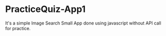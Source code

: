 # PracticeQuiz-App1
It's a simple Image Search Small App done using  javascript without API call for practice.
